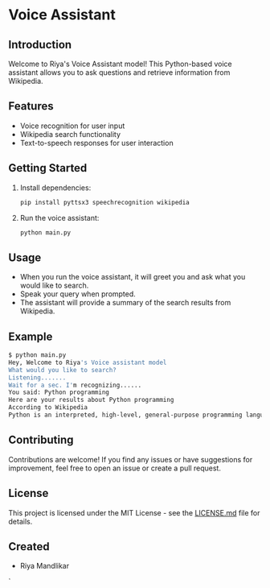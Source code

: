 # Voice Assistant

## Introduction
Welcome to Riya's Voice Assistant model! This Python-based voice assistant allows you to ask questions and retrieve information from Wikipedia.

## Features
- Voice recognition for user input
- Wikipedia search functionality
- Text-to-speech responses for user interaction

## Getting Started
1. Install dependencies:
   ```bash
   pip install pyttsx3 speechrecognition wikipedia
   ```

2. Run the voice assistant:
   ```bash
   python main.py
   ```

## Usage
- When you run the voice assistant, it will greet you and ask what you would like to search.
- Speak your query when prompted.
- The assistant will provide a summary of the search results from Wikipedia.

## Example
```bash
$ python main.py
Hey, Welcome to Riya's Voice assistant model
What would you like to search?
Listening.......
Wait for a sec. I'm recognizing......
You said: Python programming
Here are your results about Python programming
According to Wikipedia
Python is an interpreted, high-level, general-purpose programming language...
```

## Contributing
Contributions are welcome! If you find any issues or have suggestions for improvement, feel free to open an issue or create a pull request.

## License
This project is licensed under the MIT License - see the [LICENSE.md](LICENSE.md) file for details.

## Created
- Riya Mandlikar

`

